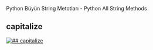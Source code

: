 Python Büyün String Metotları - Python All String Methods

## capitalize


[![## capitalize](https://img.youtube.com/vi/g3JrPY3ogCw/0.jpg)](https://youtube.com/shorts/g3JrPY3ogCw "capitalize")
